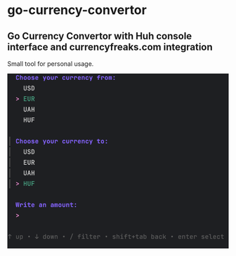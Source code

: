 # go-currency-convertor
## Go Currency Convertor with Huh console interface and currencyfreaks.com integration

Small tool for personal usage.

![Example](docs/example.png)

